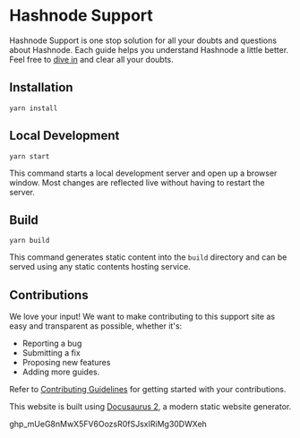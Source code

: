 # Hashnode Support 

Hashnode Support is one stop solution for all your doubts and questions about Hashnode. Each guide helps you understand Hashnode a little better. Feel free to [dive in](https://support.hashnode.com/) and clear all your doubts. 

## Installation

```console
yarn install
```

## Local Development

```console
yarn start
```

This command starts a local development server and open up a browser window. Most changes are reflected live without having to restart the server.

## Build

```console
yarn build
```

This command generates static content into the `build` directory and can be served using any static contents hosting service.

## Contributions 

We love your input! We want to make contributing to this support site as easy and transparent as possible, whether it's:

- Reporting a bug
- Submitting a fix
- Proposing new features
- Adding more guides. 

Refer to [Contributing Guidelines](https://github.com/Hashnode/support/blob/main/CONTRIBUTING.md) for getting started with your contributions. 

This website is built using [Docusaurus 2](https://v2.docusaurus.io/), a modern static website generator.



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